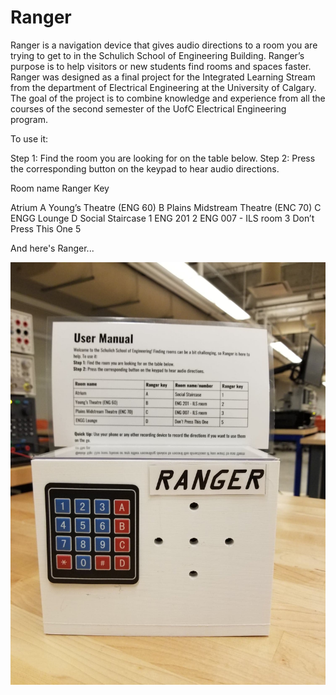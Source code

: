 # Ranger

Ranger is a navigation device that gives audio directions to a room you are trying to get to in the Schulich School of Engineering Building. Ranger’s purpose is to help visitors or new students find rooms and spaces faster. 
Ranger was designed as a final project for the Integrated Learning Stream from the department of Electrical Engineering at the University of Calgary. The goal of the project is to combine knowledge and experience from all the courses of the second semester of the UofC Electrical Engineering program. 

To use it:

Step 1: Find the room you are looking for on the table below.
Step 2: Press the corresponding button on the keypad to hear audio directions.


Room name                                Ranger Key

Atrium                                   A
Young’s Theatre (ENG 60)                 B
Plains Midstream Theatre (ENC 70)        C
ENGG Lounge                              D
Social Staircase                         1
ENG 201                                  2
ENG 007 - ILS room                       3
Don’t Press This One                     5


And here's Ranger...

![Ranger](/Ranger.jpg)











